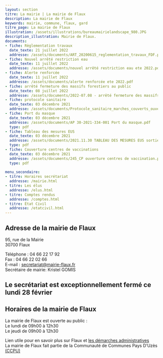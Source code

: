 ```yaml
---
layout: section
titre: La mairie | La mairie de Flaux
description: La mairie de Flaux
keywords: mairie, commune, flaux, gard
titre_page: La mairie de Flaux
illustration: /assets/illustrations/bureaumairielandscape_980.JPG
description_illustration: Mairie de Flaux.
documents:
- fiche: Règlementation travaux
  date_texte: 21 juillet 2022
  addresse: /assets/documents/ART_20200615_reglementation_travaux_FDF.pdf
- fiche: Nouvel arrêté restriction eau
  date_texte: 11 juillet 2022
  addresse: /assets/documents/nouvel arrêté restriction eau ete 2022.pdf
- fiche: Alerte renforcée
  date_texte: 11 juillet 2022
  addresse: /assets/documents/alerte renforcée ete 2022.pdf
- fiche: arrêté fermeture des massifs forestiers au public
  date_texte: 08 juillet 2022
  addresse: /assets/documents/2022-07.08 - arrêté fermeture des massifs forestiers au public.pdf
- fiche: protocole sanitaire
  date_texte: 03 décembre 2021
  addresse: /assets/documents/Protocole_sanitaire_marches_couverts_ouverts_noel.pdf
- fiche: Port du masque
  date_texte: 03 décembre 2021
  addresse: /assets/documents/AP 30-2021-334-001 Port du masque.pdf
  type: pdf
- fiche: Tableau des mesures EUS
  date_texte: 03 décembre 2021
  addresse: /assets/documents/2021.11.30 TABLEAU DES MESURES EUS sortie de crise sanitaire.pdf
  type: pdf
- fiche: Couverture centres de vaccinations
  date_texte: 03 décembre 2021
  addresse: /assets/documents/245_CP ouverture centres de vaccination.pdf
  type: pdf
  
menu_secondaire:
- titre: Horaires secrétariat
  addresse: /mairie.html
- titre: Les élus
  addresse: /elus.html
- titre: Comptes rendus
  addresse: /comptes.html
- titre: État Civil
  addresse: /etatcivil.html
---
```


## Adresse de la mairie de Flaux
95, rue de la Mairie<br/>
30700 Flaux<br/>

Téléphone : 04 66 22 17 92<br/>
Fax : 04 66 22 02 66<br/>
E-mail : secretariat@mairie-flaux.fr<br/>
Secrétaire de mairie: Kristel GOMIS<br/>

## Le secrétariat est exceptionnellement fermé ce lundi 28 février

## Horaires de la mairie de Flaux
La mairie de Flaux est ouverte au public :<br/>
Le lundi  de 09h00 à 12h30<br/>
Le jeudi  de 09h00 à 12h30<br/>

Lien utile pour en savoir plus sur Flaux et [les démarches administratives](https://www.gard.gouv.fr/Demarches-administratives/Autres-demarches) <br/>
La mairie de Flaux fait partie de la Communauté de Communes Pays D’Uzès [(CCPU)](https://www.ccpaysduzes.fr/) 




